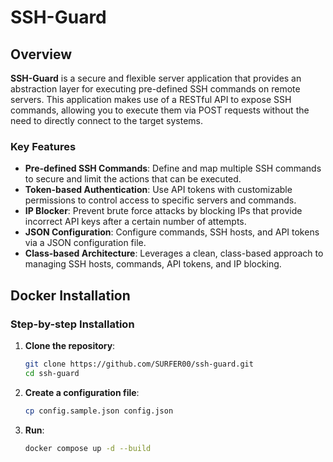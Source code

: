 # SSH-Guard

## Overview

**SSH-Guard** is a secure and flexible server application that provides an abstraction layer for executing pre-defined SSH commands on remote servers. This application makes use of a RESTful API to expose SSH commands, allowing you to execute them via POST requests without the need to directly connect to the target systems.

### Key Features
- **Pre-defined SSH Commands**: Define and map multiple SSH commands to secure and limit the actions that can be executed.
- **Token-based Authentication**: Use API tokens with customizable permissions to control access to specific servers and commands.
- **IP Blocker**: Prevent brute force attacks by blocking IPs that provide incorrect API keys after a certain number of attempts.
- **JSON Configuration**: Configure commands, SSH hosts, and API tokens via a JSON configuration file.
- **Class-based Architecture**: Leverages a clean, class-based approach to managing SSH hosts, commands, API tokens, and IP blocking.

## Docker Installation

### Step-by-step Installation

1. **Clone the repository**:

    ```bash
    git clone https://github.com/SURFER00/ssh-guard.git
    cd ssh-guard
    ```

2. **Create a configuration file**:

    ```bash
    cp config.sample.json config.json
    ```

3. **Run**:
   
   ```bash
   docker compose up -d --build
   ```